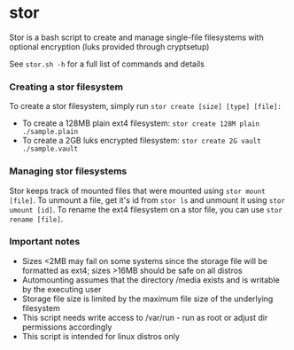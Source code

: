 # stor

Stor is a bash script to create and manage single-file filesystems with optional encryption (luks provided through cryptsetup)


See `stor.sh -h` for a full list of commands and details



### Creating a stor filesystem

To create a stor filesystem, simply run `stor create [size] [type] [file]:`

- To create a 128MB plain ext4 filesystem: `stor create 128M plain ./sample.plain`
- To create a 2GB luks encrypted filesystem: `stor create 2G vault ./sample.vault`



### Managing stor filesystems

Stor keeps track of mounted files that were mounted using `stor mount [file]`.
To unmount a file, get it's id from `stor ls` and unmount it using `stor umount [id]`.
To rename the ext4 filesystem on a stor file, you can use `stor rename [file]`.




### Important notes
 - Sizes <2MB may fail on some systems since the storage file will be formatted as ext4; sizes >16MB should be safe on all distros
 - Automounting assumes that the directory /media exists and is writable by the executing user
 - Storage file size is limited by the maximum file size of the underlying filesystem
 - This script needs write access to /var/run - run as root or adjust dir permissions accordingly
 - This script is intended for linux distros only